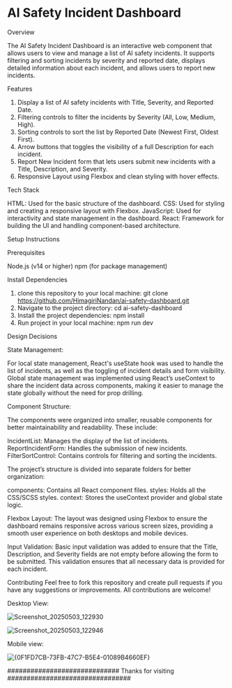 # AI Safety Incident Dashboard

Overview

The AI Safety Incident Dashboard is an interactive web component that allows users to view and manage a list of AI safety incidents. It supports filtering and sorting incidents by severity and reported date, displays detailed information about each incident, and allows users to report new incidents.


Features

1. Display a list of AI safety incidents with Title, Severity, and Reported Date.
2. Filtering controls to filter the incidents by Severity (All, Low, Medium, High).
3. Sorting controls to sort the list by Reported Date (Newest First, Oldest First).
4. Arrow buttons that toggles the visibility of a full Description for each incident.
5. Report New Incident form that lets users submit new incidents with a Title, Description, and Severity.
6. Responsive Layout using Flexbox and clean styling with hover effects.


Tech Stack

HTML: Used for the basic structure of the dashboard.
CSS: Used for styling and creating a responsive layout with Flexbox.
JavaScript: Used for interactivity and state management in the dashboard.
React: Framework for building the UI and handling component-based architecture.


Setup Instructions

Prerequisites

Node.js (v14 or higher)
npm (for package management)


Install Dependencies

1. clone this repository to your local machine: git clone https://github.com/HimagiriNandan/ai-safety-dashboard.git
2. Navigate to the project directory: cd ai-safety-dashboard
3. Install the project dependencies: npm install
4. Run project in your local machine: npm run dev
   

Design Decisions

State Management:

For local state management, React's useState hook was used to handle the list of incidents, as well as the toggling of incident details and form visibility.
Global state management was implemented using React’s useContext to share the incident data across components, making it easier to manage the state globally without the need for prop drilling.

Component Structure:

The components were organized into smaller, reusable components for better maintainability and readability. These include:

IncidentList: Manages the display of the list of incidents.
ReportIncidentForm: Handles the submission of new incidents.
FilterSortControl: Contains controls for filtering and sorting the incidents.

The project’s structure is divided into separate folders for better organization:

components: Contains all React component files.
styles: Holds all the CSS/SCSS styles.
context: Stores the useContext provider and global state logic.

Flexbox Layout: The layout was designed using Flexbox to ensure the dashboard remains responsive across various screen sizes, providing a smooth user experience on both desktops and mobile devices.

Input Validation: Basic input validation was added to ensure that the Title, Description, and Severity fields are not empty before allowing the form to be submitted. This validation ensures that all necessary data is provided for each incident.

Contributing
Feel free to fork this repository and create pull requests if you have any suggestions or improvements. All contributions are welcome!


Desktop View:

![Screenshot_20250503_122930](https://github.com/user-attachments/assets/2f1d52a0-5bf0-4b2b-9671-f3d606becf36)


![Screenshot_20250503_122946](https://github.com/user-attachments/assets/cd2efa4d-f3dd-4010-bad1-5fe6d7890054)


Mobile view:

![{0F1FD7CB-73FB-47C7-B5E4-01089B4660EF}](https://github.com/user-attachments/assets/357589cd-01f4-481b-a195-7b7f1ae0886d)





############################# Thanks for visiting ################################
